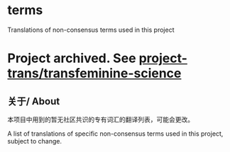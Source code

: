 # terms
Translations of non-consensus terms used in this project

# Project archived. See [project-trans/transfeminine-science](https://github.com/project-trans/transfeminine-science)

## 关于/ About

本项目中用到的暂无社区共识的专有词汇的翻译列表，可能会更改。

A list of translations of specific non-consensus terms used in this project, subject to change.
